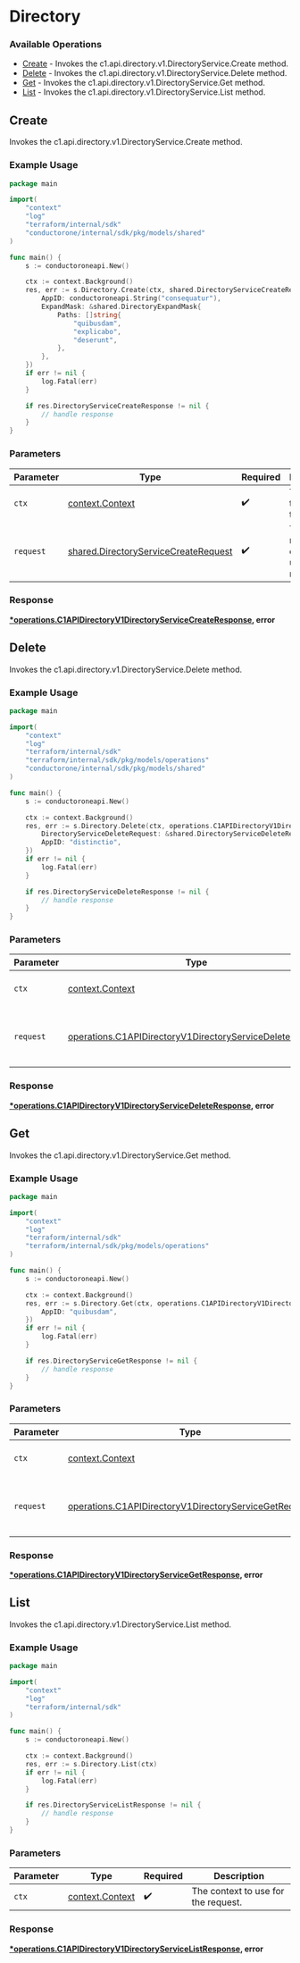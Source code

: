 # Directory

### Available Operations

* [Create](#create) - Invokes the c1.api.directory.v1.DirectoryService.Create method.
* [Delete](#delete) - Invokes the c1.api.directory.v1.DirectoryService.Delete method.
* [Get](#get) - Invokes the c1.api.directory.v1.DirectoryService.Get method.
* [List](#list) - Invokes the c1.api.directory.v1.DirectoryService.List method.

## Create

Invokes the c1.api.directory.v1.DirectoryService.Create method.

### Example Usage

```go
package main

import(
	"context"
	"log"
	"terraform/internal/sdk"
	"conductorone/internal/sdk/pkg/models/shared"
)

func main() {
    s := conductoroneapi.New()

    ctx := context.Background()
    res, err := s.Directory.Create(ctx, shared.DirectoryServiceCreateRequest{
        AppID: conductoroneapi.String("consequatur"),
        ExpandMask: &shared.DirectoryExpandMask{
            Paths: []string{
                "quibusdam",
                "explicabo",
                "deserunt",
            },
        },
    })
    if err != nil {
        log.Fatal(err)
    }

    if res.DirectoryServiceCreateResponse != nil {
        // handle response
    }
}
```

### Parameters

| Parameter                                                                                    | Type                                                                                         | Required                                                                                     | Description                                                                                  |
| -------------------------------------------------------------------------------------------- | -------------------------------------------------------------------------------------------- | -------------------------------------------------------------------------------------------- | -------------------------------------------------------------------------------------------- |
| `ctx`                                                                                        | [context.Context](https://pkg.go.dev/context#Context)                                        | :heavy_check_mark:                                                                           | The context to use for the request.                                                          |
| `request`                                                                                    | [shared.DirectoryServiceCreateRequest](../../models/shared/directoryservicecreaterequest.md) | :heavy_check_mark:                                                                           | The request object to use for the request.                                                   |


### Response

**[*operations.C1APIDirectoryV1DirectoryServiceCreateResponse](../../models/operations/c1apidirectoryv1directoryservicecreateresponse.md), error**


## Delete

Invokes the c1.api.directory.v1.DirectoryService.Delete method.

### Example Usage

```go
package main

import(
	"context"
	"log"
	"terraform/internal/sdk"
	"terraform/internal/sdk/pkg/models/operations"
	"conductorone/internal/sdk/pkg/models/shared"
)

func main() {
    s := conductoroneapi.New()

    ctx := context.Background()
    res, err := s.Directory.Delete(ctx, operations.C1APIDirectoryV1DirectoryServiceDeleteRequest{
        DirectoryServiceDeleteRequest: &shared.DirectoryServiceDeleteRequest{},
        AppID: "distinctio",
    })
    if err != nil {
        log.Fatal(err)
    }

    if res.DirectoryServiceDeleteResponse != nil {
        // handle response
    }
}
```

### Parameters

| Parameter                                                                                                                            | Type                                                                                                                                 | Required                                                                                                                             | Description                                                                                                                          |
| ------------------------------------------------------------------------------------------------------------------------------------ | ------------------------------------------------------------------------------------------------------------------------------------ | ------------------------------------------------------------------------------------------------------------------------------------ | ------------------------------------------------------------------------------------------------------------------------------------ |
| `ctx`                                                                                                                                | [context.Context](https://pkg.go.dev/context#Context)                                                                                | :heavy_check_mark:                                                                                                                   | The context to use for the request.                                                                                                  |
| `request`                                                                                                                            | [operations.C1APIDirectoryV1DirectoryServiceDeleteRequest](../../models/operations/c1apidirectoryv1directoryservicedeleterequest.md) | :heavy_check_mark:                                                                                                                   | The request object to use for the request.                                                                                           |


### Response

**[*operations.C1APIDirectoryV1DirectoryServiceDeleteResponse](../../models/operations/c1apidirectoryv1directoryservicedeleteresponse.md), error**


## Get

Invokes the c1.api.directory.v1.DirectoryService.Get method.

### Example Usage

```go
package main

import(
	"context"
	"log"
	"terraform/internal/sdk"
	"terraform/internal/sdk/pkg/models/operations"
)

func main() {
    s := conductoroneapi.New()

    ctx := context.Background()
    res, err := s.Directory.Get(ctx, operations.C1APIDirectoryV1DirectoryServiceGetRequest{
        AppID: "quibusdam",
    })
    if err != nil {
        log.Fatal(err)
    }

    if res.DirectoryServiceGetResponse != nil {
        // handle response
    }
}
```

### Parameters

| Parameter                                                                                                                      | Type                                                                                                                           | Required                                                                                                                       | Description                                                                                                                    |
| ------------------------------------------------------------------------------------------------------------------------------ | ------------------------------------------------------------------------------------------------------------------------------ | ------------------------------------------------------------------------------------------------------------------------------ | ------------------------------------------------------------------------------------------------------------------------------ |
| `ctx`                                                                                                                          | [context.Context](https://pkg.go.dev/context#Context)                                                                          | :heavy_check_mark:                                                                                                             | The context to use for the request.                                                                                            |
| `request`                                                                                                                      | [operations.C1APIDirectoryV1DirectoryServiceGetRequest](../../models/operations/c1apidirectoryv1directoryservicegetrequest.md) | :heavy_check_mark:                                                                                                             | The request object to use for the request.                                                                                     |


### Response

**[*operations.C1APIDirectoryV1DirectoryServiceGetResponse](../../models/operations/c1apidirectoryv1directoryservicegetresponse.md), error**


## List

Invokes the c1.api.directory.v1.DirectoryService.List method.

### Example Usage

```go
package main

import(
	"context"
	"log"
	"terraform/internal/sdk"
)

func main() {
    s := conductoroneapi.New()

    ctx := context.Background()
    res, err := s.Directory.List(ctx)
    if err != nil {
        log.Fatal(err)
    }

    if res.DirectoryServiceListResponse != nil {
        // handle response
    }
}
```

### Parameters

| Parameter                                             | Type                                                  | Required                                              | Description                                           |
| ----------------------------------------------------- | ----------------------------------------------------- | ----------------------------------------------------- | ----------------------------------------------------- |
| `ctx`                                                 | [context.Context](https://pkg.go.dev/context#Context) | :heavy_check_mark:                                    | The context to use for the request.                   |


### Response

**[*operations.C1APIDirectoryV1DirectoryServiceListResponse](../../models/operations/c1apidirectoryv1directoryservicelistresponse.md), error**

